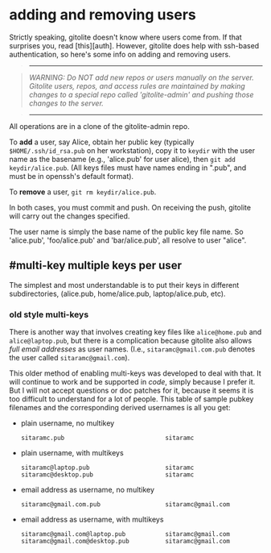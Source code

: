 # adding and removing users

Strictly speaking, gitolite doesn't know where users come from.  If that
surprises you, read [this][auth].  However, gitolite does help with ssh-based
authentication, so here's some info on adding and removing users.

>   ----

>   *WARNING: Do NOT add new repos or users manually on the server.  Gitolite
>   users, repos, and access rules are maintained by making changes to a
>   special repo called 'gitolite-admin' and pushing those changes to the
>   server.*

>   ----

All operations are in a clone of the gitolite-admin repo.

To **add** a user, say Alice, obtain her public key (typically
`$HOME/.ssh/id_rsa.pub` on her workstation), copy it to `keydir` with the user
name as the basename (e.g., 'alice.pub' for user alice), then `git add
keydir/alice.pub`.  (All keys files must have names ending in ".pub", and must
be in openssh's default format).

To **remove** a user, `git rm keydir/alice.pub`.

In both cases, you must commit and push.  On receiving the push, gitolite will
carry out the changes specified.

The user name is simply the base name of the public key file name.  So
'alice.pub', 'foo/alice.pub' and 'bar/alice.pub', all resolve to user "alice".

## #multi-key multiple keys per user

The simplest and most understandable is to put their keys in different
subdirectories, (alice.pub, home/alice.pub, laptop/alice.pub, etc).

### old style multi-keys

There is another way that involves creating key files like `alice@home.pub`
and `alice@laptop.pub`, but there is a complication because gitolite also
allows *full email addresses* as user names.  (I.e., `sitaramc@gmail.com.pub`
denotes the user called `sitaramc@gmail.com`).

This older method of enabling multi-keys was developed to deal with that.  It
will continue to work and be supported in *code*, simply because I prefer it.
But I will not accept questions or doc patches for it, because it seems it is
too difficult to understand for a lot of people.  This table of sample pubkey
filenames and the corresponding derived usernames is all you get:

  * plain username, no multikey

        sitaramc.pub                            sitaramc

  * plain username, with multikeys

        sitaramc@laptop.pub                     sitaramc
        sitaramc@desktop.pub                    sitaramc

  * email address as username, no multikey

        sitaramc@gmail.com.pub                  sitaramc@gmail.com

  * email address as username, with multikeys

        sitaramc@gmail.com@laptop.pub           sitaramc@gmail.com
        sitaramc@gmail.com@desktop.pub          sitaramc@gmail.com

